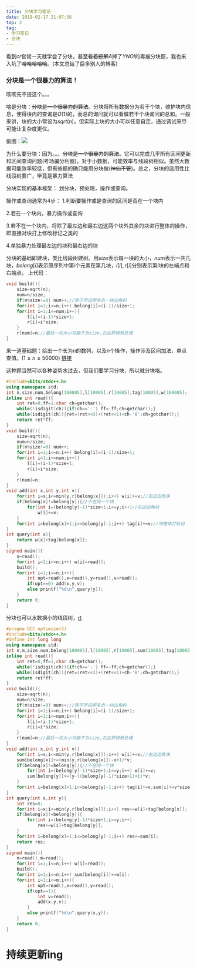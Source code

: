 ```yaml
---
title: 分块学习笔记
date: 2019-02-17 21:07:56
top: 2
tag: 
- 学习笔记
- 分块
---
```

看到$cr$奆佬一天就学会了分块，甚至~~看着题解~~$A$掉了$YNOI$的毒瘤分块题，我也来入坑了~~哈哈哈哈哈~~。$($本文总结了巨多别人的博客$)$

### 分块是一个很暴力的算法！
咳咳先不提这个。。。

啥是分块：~~分块是一个很暴力的算法~~。分块将所有数据分为若干个块，维护块内信息，使得块内的查询是$O(1)$的，而总的询问就可以看做若干个块询问的总和。一般来讲，块的大小常设为$sqrt(n)$，但实际上块的大小可以任意自定，通过调试来尽可能让复杂度更优。

偷图：![](https://i.loli.net/2019/03/06/5c7f24351255d.png)

为什么要分块：因为。。。~~分块是一个很暴力的算法~~。它可以完成几乎所有区间更新和区间查询问题$($考场骗分利器$)$。对于小数据，可能效率与线段树相似。虽然大数据可能效率较低，但有些题的确只能用分块做$($~~神仙不管~~$)$。总之，分块的适用性比线段树要广，毕竟是暴力算法

分块实现的基本框架：
  划分块，预处理，操作或查询。

操作或查询通常为4步：
1.判断要操作或是查询的区间是否在一个块内

2.若在一个块内，暴力操作或查询

3.若不在一个块内，将除了最左边和最右边这两个块外其余的块进行整体的操作，即直接对块打上修改标记之类的

4.单独暴力处理最左边的块和最右边的块

分块的基础即建块，类比线段树建树。用$size$表示每一块的大小，$num$表示一共几块，$belong[i]$表示原序列中第$i$个元素在第几块，$l[i],r[i]$分别表示第$i$块的左端点和右端点。
上代码：
```cpp
void build(){
    size=sqrt(n);
    num=n/size;
    if(n%size!=0) num++;//除不尽说明多出一块边角料
    for(int i=1;i<=n;i++) belong[i]=(i-1)/size+1; 
    for(int i=1;i<=num;i++){
        l[i]=(i-1)*size+1;
        r[i]=i*size;
    }
    r[num]=n;//最后一块大小可能不为size,右边界特殊处理 
}
```
来一道基础题：给出一个长为$n$的数列，以及$n$个操作，操作涉及区间加法，单点查值。$(1\leq n\leq 50000)$ [链接](https://loj.ac/problem/6277)

这种题当然可以各种姿势水过去，但我们要学习分块，所以就分块咯。
```cpp
#include<bits/stdc++.h>
using namespace std;
int n,size,num,belong[100005],l[10005],r[10005],tag[10005],w[100005];
inline int read(){
    int ret=0,ff=1;char ch=getchar();
    while(!isdigit(ch)){if(ch=='-') ff=-ff;ch=getchar();}
    while(isdigit(ch)){ret=(ret<<3)+(ret<<1)+ch-'0';ch=getchar();}
    return ret*ff;
}
void build(){
    size=sqrt(n);
    num=n/size;
    if(n%size!=0) num++;
    for(int i=1;i<=n;i++) belong[i]=(i-1)/size+1; 
    for(int i=1;i<=num;i++){
        l[i]=(i-1)*size+1;
        r[i]=i*size;
    }
    r[num]=n; 
}
void add(int x,int y,int v){
    for(int i=x;i<=min(y,r[belong[x]]);i++) w[i]+=v;//左边边角块 
    if(belong[x]!=belong[y]){//不在同一个块 
        for(int i=(belong[y]-1)*size+1;i<=y;i++)//右边边角块 
            w[i]+=v;
    }
    for(int i=belong[x]+1;i<=belong[y]-1;i++) tag[i]+=v;//块整体打标记
}
int query(int x){
    return w[x]+tag[belong[x]];
}
signed main(){
    n=read();
    for(int i=1;i<=n;i++) w[i]=read();
    build();
    for(int i=1;i<=n;i++){
        int opt=read(),x=read(),y=read(),v=read();
        if(opt==0) add(x,y,v);
        else printf("%d\n",query(y));
    }
    return 0;
}
```
分块也可以水数据小的线段树，[rt](https://www.luogu.org/problemnew/show/P3372)
```cpp
#pragma GCC optimize(3)
#include<bits/stdc++.h>
#define int long long
using namespace std;
int n,m,size,num,belong[100005],l[10005],r[10005],sum[10005],tag[10005],w[100005];
inline int read(){
    int ret=0,ff=1;char ch=getchar();
    while(!isdigit(ch)){if(ch=='-') ff=-ff;ch=getchar();}
    while(isdigit(ch)){ret=(ret<<3)+(ret<<1)+ch-'0';ch=getchar();}
    return ret*ff;
}
void build(){
    size=sqrt(n);
    num=n/size;
    if(n%size!=0) num++;//除不尽说明多出一块边角料
    for(int i=1;i<=n;i++) belong[i]=(i-1)/size+1; 
    for(int i=1;i<=num;i++){
        l[i]=(i-1)*size+1;
        r[i]=i*size;
    }
    r[num]=n;//最后一块大小可能不为size,右边界特殊处理 
}
void add(int x,int y,int v){
    for(int i=x;i<=min(y,r[belong[x]]);i++) w[i]+=v;//左边边角块
    sum[belong[x]]+=(min(y,r[belong[x]])-x+1)*v;
    if(belong[x]!=belong[y]){//不在同一个块 
        for(int i=(belong[y]-1)*size+1;i<=y;i++) w[i]+=v;
        sum[belong[y]]+=(y-((belong[y]-1)*size+1)+1)*v;
    }
    for(int i=belong[x]+1;i<=belong[y]-1;i++) tag[i]+=v,sum[i]+=v*size;
}
int query(int x,int y){
    int res=0;
    for(int i=x;i<=min(y,r[belong[x]]);i++) res+=w[i]+tag[belong[x]];
    if(belong[x]!=belong[y]){ 
        for(int i=(belong[y]-1)*size+1;i<=y;i++) 
            res+=w[i]+tag[belong[y]];    
    }
    for(int i=belong[x]+1;i<=belong[y]-1;i++) res+=sum[i];
    return res;
}
signed main(){
    n=read(),m=read();
    for(int i=1;i<=n;i++) w[i]=read();
    build();
    for(int i=1;i<=n;i++) sum[belong[i]]+=w[i];
    for(int i=1;i<=m;i++){
        int opt=read(),x=read(),y=read();
        if(opt==1){
            int v=read();
            add(x,y,v);
        }
        else printf("%d\n",query(x,y));
    }
    return 0;
}
```

# 持续更新ing


